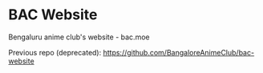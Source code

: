 # BAC Website

Bengaluru anime club's website - bac.moe

Previous repo (deprecated): https://github.com/BangaloreAnimeClub/bac-website 
